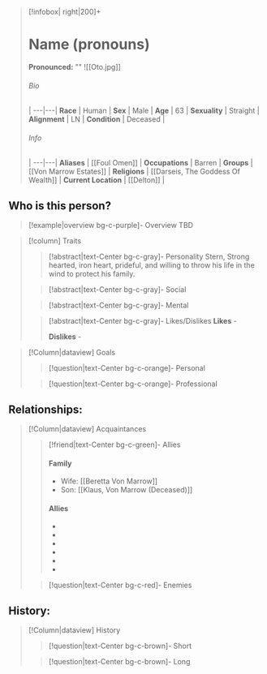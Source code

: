 > [!infobox| right|200]+
> # Name (pronouns)
> **Pronounced:**  ""
> ![[Oto.jpg]]
> ###### Bio
>  |
> ---|---|
> **Race** | Human |
> **Sex** | Male |
> **Age** | 63 |
> **Sexuality** | Straight |
> **Alignment** | LN |
> **Condition** | Deceased |
> ###### Info
>  |
> ---|---|
> **Aliases** | [[Foul Omen]] |
> **Occupations** | Barren |
> **Groups** | [[Von Marrow Estates]] |
> **Religions** | [[Darseis, The Goddess Of Wealth]]  |
> **Current Location** | [[Delton]]  |

## Who is this person?
> [!example|overview bg-c-purple]- Overview 
> TBD


> [!column] Traits
>> [!abstract|text-Center bg-c-gray]- Personality
>>  Stern, Strong hearted, iron heart, prideful, and willing to throw his life in the wind to protect his family.
>
>
>> [!abstract|text-Center bg-c-gray]- Social
>> 
>
>
>> [!abstract|text-Center bg-c-gray]- Mental
>> 
>
>
>> [!abstract|text-Center bg-c-gray]- Likes/Dislikes
>> **Likes** - 
>>  
>> **Dislikes** - 


> [!Column|dataview] Goals
>> [!question|text-Center bg-c-orange]- Personal
>>  
>
>
>> [!question|text-Center bg-c-orange]- Professional
>>  
>


## Relationships:

> [!Column|dataview] Acquaintances
>> [!friend|text-Center bg-c-green]- Allies
>>   #### Family
>>   - Wife: [[Beretta Von Marrow]] 
>>   - Son: [[Klaus, Von Marrow (Deceased)]] 
>>   
>>   #### Allies
>>   - 
>>   -
>>   -
>>   -
>>   -
>>   -
>
>
>> [!question|text-Center bg-c-red]- Enemies
>>   
>

## History:
> [!Column|dataview] History
>> [!question|text-Center bg-c-brown]- Short
>>   
>
>
>> [!question|text-Center bg-c-brown]- Long
>>   

